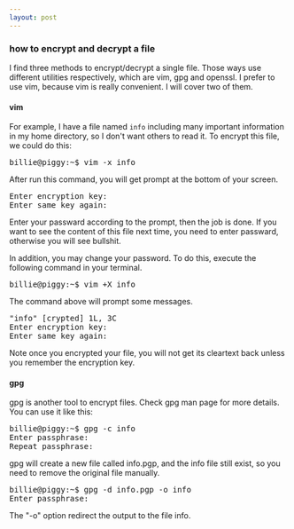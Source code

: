 ```yaml
---
layout: post
---
```


### how to encrypt and decrypt a file

I find three methods to encrypt/decrypt a single file. Those ways use
different utilities respectively, which are vim, gpg and openssl. I prefer
to use vim, because vim is really convenient. I will cover two of them.

#### vim

For example, I have a file named `info` including many important information in
my home directory, so I don't want others to read it. To encrypt this file,
we could do this:

<div class="code"><pre>
<tt>billie@piggy:~$ vim -x info</tt>
</pre></div>

After run this command, you will get prompt at the bottom of your screen.

<div class="code"><pre>
<tt>Enter encryption key: 
Enter same key again: </tt>
</pre></div>

Enter your passward according to the prompt, then the job is done. If you want
to see the content of this file next time, you need to enter passward,
otherwise you will see bullshit.

In addition, you may change your password. To do this, execute the following
command in your terminal.

<div class="code"><pre>
<tt>billie@piggy:~$ vim +X info</tt>
</pre></div>

The command above will prompt some messages.

<div class="code"><pre>
<tt>"info" [crypted] 1L, 3C
Enter encryption key: 
Enter same key again: </tt>
</pre></div>

Note once you encrypted your file, you will not get its cleartext back unless you
remember the encryption key.

#### gpg
gpg is another tool to encrypt files. Check gpg man page for more details. You
can use it like this:

<div class="code"><pre>
<tt>billie@piggy:~$ gpg -c info
Enter passphrase: 
Repeat passphrase:</tt>
</pre></div>

gpg will create a new file called info.pgp, and the info file still exist,
so you need to remove the original file manually.  

<div class="code"><pre>
<tt>billie@piggy:~$ gpg -d info.pgp -o info
Enter passphrase: </tt>
</pre></div>

The "-o" option redirect the output to the file info.
